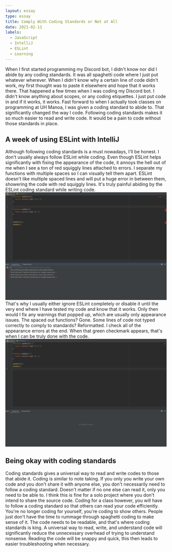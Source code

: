 ```yaml
---
layout: essay
type: essay
title: Comply With Coding Standards or Not at All
date: 2021-02-11
labels:
  - JavaScript
  - IntelliJ
  - ESLint
  - Learning
---
```





When I first started programming my Discord bot, I didn't know nor did I abide by any coding standards. It was all spaghetti code where I just put whatever wherever. When I didn't know why a certain line of code didn't work, my first thought was to paste it elsewhere and hope that it works there. That happened a few times when I was coding my Discord bot. I didn't know anything about scopes, or any coding etiquettes. I just put code in and if it works, it works. Fast forward to when I actually took classes on programming at UH Manoa, I was given a coding standard to abide to. That significantly changed the way I code. Following coding standards makes it so much easier to read and write code. It would be a pain to code without those standards in place.

## A week of using ESLint with IntelliJ

Although following coding standards is a must nowadays, I'll be honest. I don't usually always follow ESLint while coding. Even though ESLint helps significantly with fixing the appearance of the code, it annoys the hell out of me when I see a ton of red squiggly lines attached to errors. I separate my functions with multiple spaces so I can visually tell them apart. ESLint doesn't like multiple spaced lines and will put a huge error in between them, showering the code with red squiggly lines. It's truly painful abiding by the ESLint coding standard while writing code.
<img class="ui image" src="../images/Comply-Essay/unfixed-code.png">
That's why I usually either ignore ESLint completely or disable it until the very end where I have tested my code and know that it works. Only then would I fix any warnings that popped up, which are usually only appearance issues. The spaced out functions? Gone. Some lines of code not typed correctly to comply to standards? Reformatted. I check all of the appearance errors at the end. When that green checkmark appears, that's when I can be truly done with the code.
<img class="ui image" src="../images/Comply-Essay/fixed-code.png">

## Being okay with coding standards

Coding standards gives a universal way to read and write codes to those that abide it. Coding is similar to note taking. If you only you write your own code and you don't share it with anyone else, you don't necessarily need to follow a coding standard. Doesn't matter if no one else can read it, only you need to be able to. I think this is fine for a solo project where you don't intend to share the source code. Coding for a class however, you will have to follow a coding standard so that others can read your code efficiently. You're no longer coding for yourself, you're coding to show others. People just don't have the time to rummage through spaghetti coding to make sense of it. The code needs to be readable, and that's where coding standards is king. A universal way to read, write, and understand code will significantly reduce the unnecessary overhead of trying to understand nonsense. Reading the code will be snappy and quick, this then leads to easier troubleshooting when necessary.
